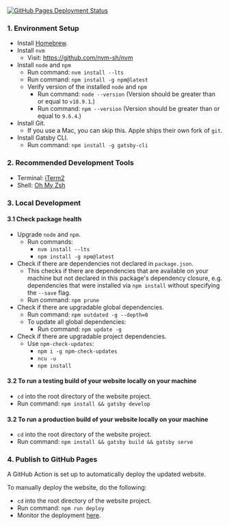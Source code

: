 [![GitHub Pages Deployment Status](https://github.com/naw-db/naw-db.github.io/actions/workflows/gh-pages.yml/badge.svg)](https://github.com/naw-db/naw-db.github.io/actions/workflows/gh-pages.yml)

### 1. Environment Setup
* Install [Homebrew](https://docs.brew.sh/Installation).
* Install `nvm`
   * Visit: https://github.com/nvm-sh/nvm
* Install `node` and `npm`
   * Run command: `nvm install --lts`
   * Run command: `npm install -g npm@latest`
   * Verify version of the installed `node` and `npm`
      * Run command: `node --version` (Version should be greater than or equal to `v18.9.1`.)
      * Run command: `npm --version` (Version should be greater than or equal to `9.6.4`.)
* Install Git.
   * If you use a Mac, you can skip this. Apple ships their own fork of `git`.
* Install Gatsby CLI.
   * Run command: `npm install -g gatsby-cli`

### 2. Recommended Development Tools
* Terminal: [iTerm2](https://www.iterm2.com/)
* Shell: [Oh My Zsh](https://github.com/robbyrussell/oh-my-zsh)

### 3. Local Development
#### 3.1 Check package health
* Upgrade `node` and `npm`.
   * Run commands:
      * `nvm install --lts`
      * `npm install -g npm@latest`
* Check if there are dependencies not declared in `package.json`.
   * This checks if there are dependencies that are available on your machine but not declared in this package's dependency closure, e.g. dependencies that were installed via `npm install` without specifying the `--save` flag.
   * Run command: `npm prune`
* Check if there are upgradable global dependencies.
   * Run command: `npm outdated -g --depth=0`
   * To update all global dependencies:
      * Run command: `npm update -g`
* Check if there are upgradable project dependencies.
   * Use `npm-check-updates`:
      * `npm i -g npm-check-updates`
      * `ncu -u`
      * `npm install`

#### 3.2 To run a testing build of your website locally on your machine
* `cd` into the root directory of the website project.
* Run command: `npm install && gatsby develop`

#### 3.2 To run a production build of your website locally on your machine
* `cd` into the root directory of the website project.
* Run command: `npm install && gatsby build && gatsby serve`

### 4. Publish to GitHub Pages
A GitHub Action is set up to automatically deploy the updated website.

To manually deploy the website, do the following:
* `cd` into the root directory of the website project.
* Run command: `npm run deploy`
* Monitor the deployment [here](https://github.com/naw-db/naw-db.github.io/actions/workflows/gh-pages.yml).
